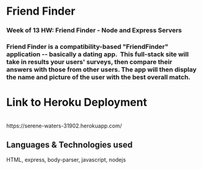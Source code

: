 <h1>Friend Finder</h1>
<h3>Week of 13 HW: Friend Finder - Node and Express Servers<h3>
<p> Friend Finder is a compatibility-based "FriendFinder" application -- basically a dating app.  This full-stack site will take in results your users' surveys, then compare their answers with those from other users. The app will then display the name and picture of the user with the best overall match.
</p>

<p> <h1> Link to Heroku Deployment</h1>
<br>
https://serene-waters-31902.herokuapp.com/
<br>
</p>

<h2>Languages & Technologies used</h2>
HTML, express, body-parser, javascript, nodejs

